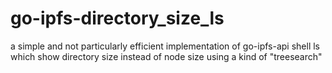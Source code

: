 # go-ipfs-directory_size_ls
a simple and not particularly efficient implementation of go-ipfs-api shell ls which show directory size instead of node size using a kind of "treesearch"
